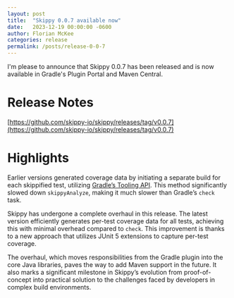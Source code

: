```yaml
---
layout: post
title:  "Skippy 0.0.7 available now"
date:   2023-12-19 00:00:00 -0600
author: Florian McKee
categories: release
permalink: /posts/release-0-0-7
---
```


I'm please to announce that Skippy 0.0.7 has been released and is now available in Gradle's Plugin Portal and Maven
Central.

# Release Notes

[https://github.com/skippy-io/skippy/releases/tag/v0.0.7](https://github.com/skippy-io/skippy/releases/tag/v0.0.7)

# Highlights

Earlier versions generated coverage data by initiating a separate build for each skippified test,
utilizing [Gradle’s Tooling API](https://docs.gradle.org/current/userguide/third_party_integration.html#embedding).
This method significantly slowed down `skippyAnalyze`, making it much slower than Gradle’s `check` task.

Skippy has undergone a complete overhaul in this release. The latest version efficiently generates per-test coverage 
data for all tests, achieving this with minimal overhead compared to `check`. This improvement is thanks to a new approach
that utilizes JUnit 5 extensions to capture per-test coverage.

The overhaul, which moves responsibilities from the Gradle plugin into the core Java libraries, paves the way to add
Maven support in the future. It also marks a significant milestone in Skippy’s evolution from  proof-of-concept into
practical solution to the challenges faced by developers in complex build environments.